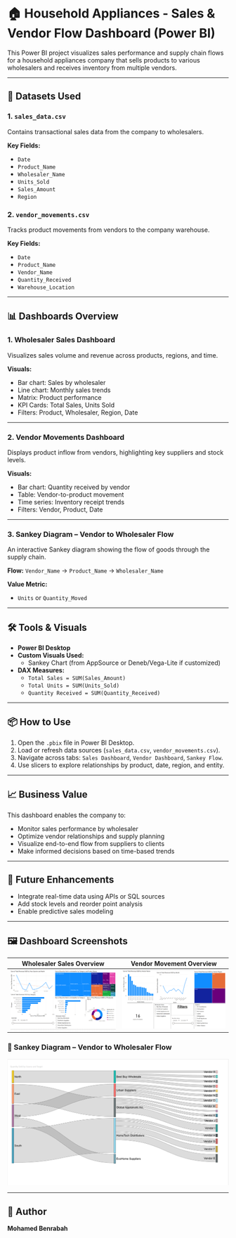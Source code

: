 # 🏠 Household Appliances - Sales & Vendor Flow Dashboard (Power BI)

This Power BI project visualizes sales performance and supply chain flows for a household appliances company that sells products to various wholesalers and receives inventory from multiple vendors.

---

## 📁 Datasets Used

### 1. `sales_data.csv`
Contains transactional sales data from the company to wholesalers.

**Key Fields:**
- `Date`
- `Product_Name`
- `Wholesaler_Name`
- `Units_Sold`
- `Sales_Amount`
- `Region`

### 2. `vendor_movements.csv`
Tracks product movements from vendors to the company warehouse.

**Key Fields:**
- `Date`
- `Product_Name`
- `Vendor_Name`
- `Quantity_Received`
- `Warehouse_Location`

---

## 📊 Dashboards Overview

### 1. **Wholesaler Sales Dashboard**
Visualizes sales volume and revenue across products, regions, and time.

**Visuals:**
- Bar chart: Sales by wholesaler
- Line chart: Monthly sales trends
- Matrix: Product performance
- KPI Cards: Total Sales, Units Sold
- Filters: Product, Wholesaler, Region, Date

---

### 2. **Vendor Movements Dashboard**
Displays product inflow from vendors, highlighting key suppliers and stock levels.

**Visuals:**
- Bar chart: Quantity received by vendor
- Table: Vendor-to-product movement
- Time series: Inventory receipt trends
- Filters: Vendor, Product, Date

---

### 3. **Sankey Diagram – Vendor to Wholesaler Flow**
An interactive Sankey diagram showing the flow of goods through the supply chain.

**Flow:**
`Vendor_Name` → `Product_Name` → `Wholesaler_Name`

**Value Metric:**
- `Units` or `Quantity_Moved`

---

## 🛠️ Tools & Visuals

- **Power BI Desktop**
- **Custom Visuals Used:**
  - Sankey Chart (from AppSource or Deneb/Vega-Lite if customized)
- **DAX Measures:**
  - `Total Sales = SUM(Sales_Amount)`
  - `Total Units = SUM(Units_Sold)`
  - `Quantity Received = SUM(Quantity_Received)`

---

## 📦 How to Use

1. Open the `.pbix` file in Power BI Desktop.
2. Load or refresh data sources (`sales_data.csv`, `vendor_movements.csv`).
3. Navigate across tabs: `Sales Dashboard`, `Vendor Dashboard`, `Sankey Flow`.
4. Use slicers to explore relationships by product, date, region, and entity.

---

## 📈 Business Value

This dashboard enables the company to:
- Monitor sales performance by wholesaler
- Optimize vendor relationships and supply planning
- Visualize end-to-end flow from suppliers to clients
- Make informed decisions based on time-based trends

---

## 🧩 Future Enhancements

- Integrate real-time data using APIs or SQL sources
- Add stock levels and reorder point analysis
- Enable predictive sales modeling

---

## 🖼️ Dashboard Screenshots

| Wholesaler Sales Overview | Vendor Movement Overview |
|---------------------------|---------------------------|
| ![Sales Dashboard](Screenshots/sales_1.png) | ![Vendor Dashboard](Screenshots/vendor_dashboard.png) |

### 🔁 Sankey Diagram – Vendor to Wholesaler Flow

![Sankey Diagram](Screenshots/sankey_flow.png)


---

## 👤 Author

**Mohamed Benrabah**  

